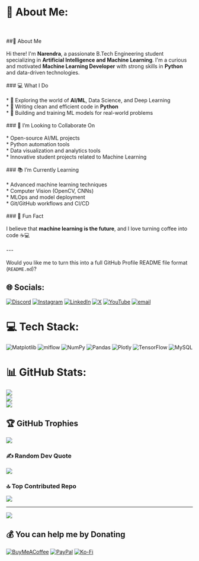 # 💫 About Me:
<br><br>##👋 About Me<br><br>Hi there! I'm **Narendra**, a passionate B.Tech Engineering student specializing in **Artificial Intelligence and Machine Learning**. I'm a curious and motivated **Machine Learning Developer** with strong skills in **Python** and data-driven technologies.<br><br>### 💻 What I Do<br><br>* 🔬 Exploring the world of **AI/ML**, Data Science, and Deep Learning<br>* 🐍 Writing clean and efficient code in **Python**<br>* 🧠 Building and training ML models for real-world problems<br><br>### 🤝 I’m Looking to Collaborate On<br><br>* Open-source AI/ML projects<br>* Python automation tools<br>* Data visualization and analytics tools<br>* Innovative student projects related to Machine Learning<br><br>### 📚 I’m Currently Learning<br><br>* Advanced machine learning techniques<br>* Computer Vision (OpenCV, CNNs)<br>* MLOps and model deployment<br>* Git/GitHub workflows and CI/CD<br><br>### 🎯 Fun Fact<br><br>I believe that **machine learning is the future**, and I love turning coffee into code ☕💻<br><br>---<br><br>Would you like me to turn this into a full GitHub Profile README file format (`README.md`)?<br>


## 🌐 Socials:
[![Discord](https://img.shields.io/badge/Discord-%237289DA.svg?logo=discord&logoColor=white)](https://discord.gg/narendra_204) [![Instagram](https://img.shields.io/badge/Instagram-%23E4405F.svg?logo=Instagram&logoColor=white)](https://instagram.com/narendra-mahajan204) [![LinkedIn](https://img.shields.io/badge/LinkedIn-%230077B5.svg?logo=linkedin&logoColor=white)](https://linkedin.com/in/Narendramali) [![X](https://img.shields.io/badge/X-black.svg?logo=X&logoColor=white)](https://x.com/@Narendr15305091) [![YouTube](https://img.shields.io/badge/YouTube-%23FF0000.svg?logo=YouTube&logoColor=white)](https://youtube.com/@narendramali9436) [![email](https://img.shields.io/badge/Email-D14836?logo=gmail&logoColor=white)](mailto:narendramahajan699@gmail.com) 

# 💻 Tech Stack:
![Matplotlib](https://img.shields.io/badge/Matplotlib-%23ffffff.svg?style=for-the-badge&logo=Matplotlib&logoColor=black) ![mlflow](https://img.shields.io/badge/mlflow-%23d9ead3.svg?style=for-the-badge&logo=numpy&logoColor=blue) ![NumPy](https://img.shields.io/badge/numpy-%23013243.svg?style=for-the-badge&logo=numpy&logoColor=white) ![Pandas](https://img.shields.io/badge/pandas-%23150458.svg?style=for-the-badge&logo=pandas&logoColor=white) ![Plotly](https://img.shields.io/badge/Plotly-%233F4F75.svg?style=for-the-badge&logo=plotly&logoColor=white) ![TensorFlow](https://img.shields.io/badge/TensorFlow-%23FF6F00.svg?style=for-the-badge&logo=TensorFlow&logoColor=white) ![MySQL](https://img.shields.io/badge/mysql-4479A1.svg?style=for-the-badge&logo=mysql&logoColor=white)
# 📊 GitHub Stats:
![](https://github-readme-stats.vercel.app/api?username=NARENDRA699&theme=dark&hide_border=false&include_all_commits=false&count_private=false)<br/>
![](https://nirzak-streak-stats.vercel.app/?user=NARENDRA699&theme=dark&hide_border=false)<br/>
![](https://github-readme-stats.vercel.app/api/top-langs/?username=NARENDRA699&theme=dark&hide_border=false&include_all_commits=false&count_private=false&layout=compact)

## 🏆 GitHub Trophies
![](https://github-profile-trophy.vercel.app/?username=NARENDRA699&theme=radical&no-frame=false&no-bg=false&margin-w=4)

### ✍️ Random Dev Quote
![](https://quotes-github-readme.vercel.app/api?type=horizontal&theme=radical)

### 🔝 Top Contributed Repo
![](https://github-contributor-stats.vercel.app/api?username=NARENDRA699&limit=5&theme=dark&combine_all_yearly_contributions=true)

---
[![](https://visitcount.itsvg.in/api?id=NARENDRA699&icon=0&color=0)](https://visitcount.itsvg.in)

  ## 💰 You can help me by Donating
  [![BuyMeACoffee](https://img.shields.io/badge/Buy%20Me%20a%20Coffee-ffdd00?style=for-the-badge&logo=buy-me-a-coffee&logoColor=black)](https://buymeacoffee.com/@codewithnarendra) [![PayPal](https://img.shields.io/badge/PayPal-00457C?style=for-the-badge&logo=paypal&logoColor=white)](https://paypal.me/paypal.me/NarendraMali) [![Ko-Fi](https://img.shields.io/badge/Ko--fi-F16061?style=for-the-badge&logo=ko-fi&logoColor=white)](https://ko-fi.com/@codewithnarendra) 

  
<!-- Proudly created with GPRM ( https://gprm.itsvg.in ) -->
